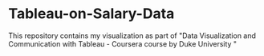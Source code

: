 # Tableau-on-Salary-Data

This repository contains my visualization as part of "Data Visualization and Communication with Tableau - Coursera course by Duke University "
